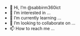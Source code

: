 - 👋 Hi, I’m @sabbirm360ict
- 👀 I’m interested in ...
- 🌱 I’m currently learning ...
- 💞️ I’m looking to collaborate on ...
- 📫 How to reach me ...

<!---
sabbirm360ict/sabbirm360ict is a ✨ special ✨ repository because its `README.md` (this file) appears on your GitHub profile.
You can click the Preview link to take a look at your changes.
--->
